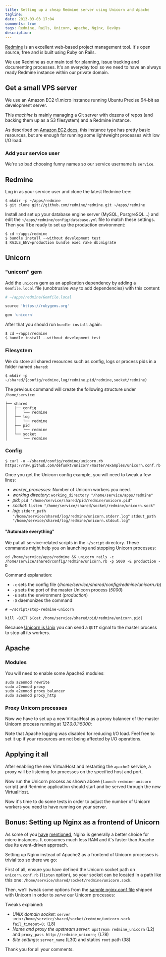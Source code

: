 ```yaml
---
title: Setting up a cheap Redmine server using Unicorn and Apache
tagline:
date: 2013-03-03 17:04
comments: true
tags: Redmine, Rails, Unicorn, Apache, Nginx, DevOps
description:
---
```


[Redmine](http://redmine.org) is an excellent web-based project management tool.
It's open source, free and is built using Ruby on Rails.

We use Redmine as our main tool for planning, issue tracking and
documenting processes. It's an everyday tool so we need to have an always ready
Redmine instance within our private domain.

## Get a small VPS server

We use an Amazon EC2 t1.micro instance running Ubuntu Precise 64-bit as
development server.

This *machine* is mainly managing a Git server with dozens of repos (and
backing them up as a S3 filesystem) and a Redmine instance.

As described on [Amazon EC2 docs](http://aws.amazon.com/ec2/instance-types/),
this instance type has pretty basic resources, but are enough for running
some lightweight processes with low I/O load.

### Add your service user

We're so bad choosing funny names so our service username is `service`.

## Redmine

Log in as your service user and clone the latest Redmine tree:

```shell
$ mkdir -p ~/apps/redmine
$ git clone git://github.com/redmine/redmine.git ~/apps/redmine
```

Install and set up your database engine server (MySQL, PostgreSQL…) and edit the
`~/apps/redmine/config/database.yml` file to match these settings. Then you'll
be ready to set up the production environment:

```shell
$ cd ~/apps/redmine
$ bundle install --without development test
$ RAILS_ENV=production bundle exec rake db:migrate
```

## Unicorn

### "unicorn" gem

Add the `unicorn` gem as an application dependency by adding a
`Gemfile.local` file (unobtrusive way to add dependencies)
with this content:

```ruby
# ~/apps/redmine/Gemfile.local

source 'https://rubygems.org'

gem 'unicorn'
```

After that you should run `bundle install` again:

```shell
$ cd ~/apps/redmine
$ bundle install --without development test
```

### Filesystem

We do store all shared resources such as config, logs or process pids in a
folder named `shared`:

```shell
$ mkdir -p ~/shared/{config/redmine,log/redmine,pid/redmine,socket/redmine}
```

The previous command will create the following structure under
`/home/service`:

```
├── shared
│   ├── config
│   │   └── redmine
│   ├── log
│   │   └── redmine
│   ├── pid
│   │   └── redmine
│   └── socket
│       └── redmine
```

### Config

```shell
$ curl -o ~/shared/config/redmine/unicorn.rb https://raw.github.com/defunkt/unicorn/master/examples/unicorn.conf.rb
```

Once you get the Unicorn config example, you will need to tweak a few
lines:

* *worker_processes*: Number of Unicorn workers you need.
* *working directory*: `working_directory "/home/service/apps/redmine"`
* *pid*: `pid "/home/service/shared/pid/redmine/unicorn.pid"`
* *socket*: `listen "/home/service/shared/socket/redmine/unicorn.sock"`
* *log*:
    `stderr_path "/home/service/shared/log/redmine/unicorn.stderr.log"`
    `stdout_path "/home/service/shared/log/redmine/unicorn.stdout.log"`

#### "Automate everything"

We put all service-related scripts in the `~/script` directory. 
These commands might help you on launching and stopping Unicorn
processes:

```shell
cd /home/service/apps/redmine && unicorn_rails -c /home/service/shared/config/redmine/unicorn.rb -p 5000 -E production -D
```

Command explanation:

* `-c` sets the config file (*/home/service/shared/config/redmine/unicorn.rb*)
* `-p` sets the port of the master Unicorn process (*5000*)
* `-E` sets the environment (*production*)
* `-D` daemonizes the command

```shell
# ~/script/stop-redmine-unicorn

kill -QUIT $(cat /home/service/shared/pid/redmine/unicorn.pid)
```

Because [Unicorn is Unix](http://tomayko.com/writings/unicorn-is-unix) you can
send a `QUIT` signal to the master process to stop all its workers.

## Apache

### Modules

You will need to enable some Apache2 modules:

```shell
sudo a2enmod rewrite
sudo a2enmod proxy
sudo a2enmod proxy_balancer
sudo a2enmod proxy_http
```

### Proxy Unicorn processes 

Now we have to set up a new VirtualHost as a proxy balancer of the master
Unicorn process running at *127.0.0.1:5000*:

<script src="https://gist.github.com/5077319.js"></script>

Note that Apache logging was disabled for reducing I/O load. Feel free
to set it up if your resources are not being affected by I/O operations.

## Applying it all

After enabling the new VirtualHost and restarting the `apache2` service,
a proxy will be listening for processes on the specified host and port.

Now run the Unicorn process as shown above (`launch-redmine-unicorn` script)
and Redmine application should start and be served through the new
VirtualHost.

Now it's time to do some tests in order to adjust the number of Unicorn workers
you need to have running on your server.

## Bonus: Setting up Nginx as a frontend of Unicorn

As some of you [have](http://blog.davidanguita.name/2013/03/03/setting-up-a-cheap-redmine-server-using-unicorn-and-apache/#comment-821879303)
[mentioned](http://twitter.com/mayoral), Nginx is generally a better choice
for micro instances. It consumes much less RAM and it's faster than
Apache due its event-driven approach.

Setting up Nginx instead of Apache2 as a frontend of Unicorn processes is trivial
too so there we go:

First of all, ensure you have defined the Unicorn socket path on
`unicorn.conf.rb` (`listen` option), so your socket can be located in a path
like this one: `/home/service/shared/socket/redmine/unicorn.sock`.

Then, we'll tweak some options from the
[sample nginx.conf file](https://github.com/defunkt/unicorn/blob/master/examples/nginx.conf)
shipped with Unicorn in order to *serve* our Unicorn processes:

<script src="https://gist.github.com/5198040.js"></script>

Tweaks explained:

* *UNIX domain socket*: `server unix:/home/service/shared/socket/redmine/unicorn.sock fail_timeout=0;` (L8)
* *Name and proxy the upstream server*:
`upstream redmine_unicorn` (L2) and `proxy_pass http://redmine_unicorn;` (L78)
* *Site settings*: `server_name` (L30) and statics `root` path (38)

Thank you for all your comments.

